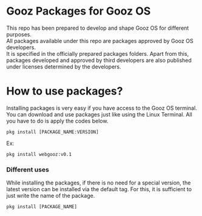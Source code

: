 # Gooz Packages for Gooz OS
This repo has been prepared to develop and shape Gooz OS for different purposes.<br/>
All packages available under this repo are packages approved by Gooz OS developers.<br/>
It is specified in the officially prepared packages folders. Apart from this, packages developed and approved by third developers are also published under licenses determined by the developers.
# How to use packages?
Installing packages is very easy if you have access to the Gooz OS terminal. You can download and use packages just like using the Linux Terminal. All you have to do is apply the codes below.
```
pkg install [PACKAGE_NAME:VERSION]
```
Ex:
```
pkg install webgooz:v0.1
```
### Different uses
While installing the packages, if there is no need for a special version, the latest version can be installed via the default tag. For this, it is sufficient to just write the name of the package.
```
pkg install [PACKAGE_NAME]
```



